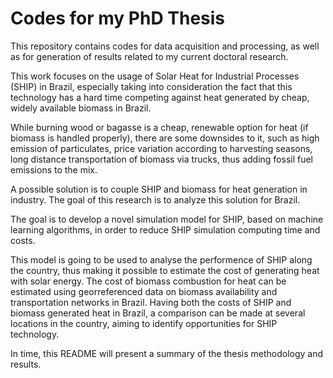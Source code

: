 # Codes for my PhD Thesis

This repository contains codes for data acquisition and processing, as well as for generation of results related to my current doctoral research.

This work focuses on the usage of Solar Heat for Industrial Processes (SHIP) in Brazil, especially taking into consideration the fact that this technology has a hard time competing against heat generated by cheap, widely available biomass in Brazil.

While burning wood or bagasse is a cheap, renewable option for heat (if biomass is handled properly), there are some downsides to it, such as high emission of particulates, price variation according to harvesting seasons, long distance transportation of biomass via trucks, thus adding fossil fuel emissions to the mix.

A possible solution is to couple SHIP and biomass for heat generation in industry. The goal of this research is to analyze this solution for Brazil.

The goal is to develop a novel simulation model for SHIP, based on machine learning algorithms, in order to reduce SHIP simulation computing time and costs. 

This model is going to be used to analyse the performence of SHIP along the country, thus making it possible to estimate the cost of generating heat with solar energy. The cost of biomass combustion for heat can be estimated using georreferenced data on biomass availability and transportation networks in Brazil. Having both the costs of SHIP and biomass generated heat in Brazil, a comparison can be made at several locations in the country, aiming to identify opportunities for SHIP technology.

In time, this README will present a summary of the thesis methodology and results.
